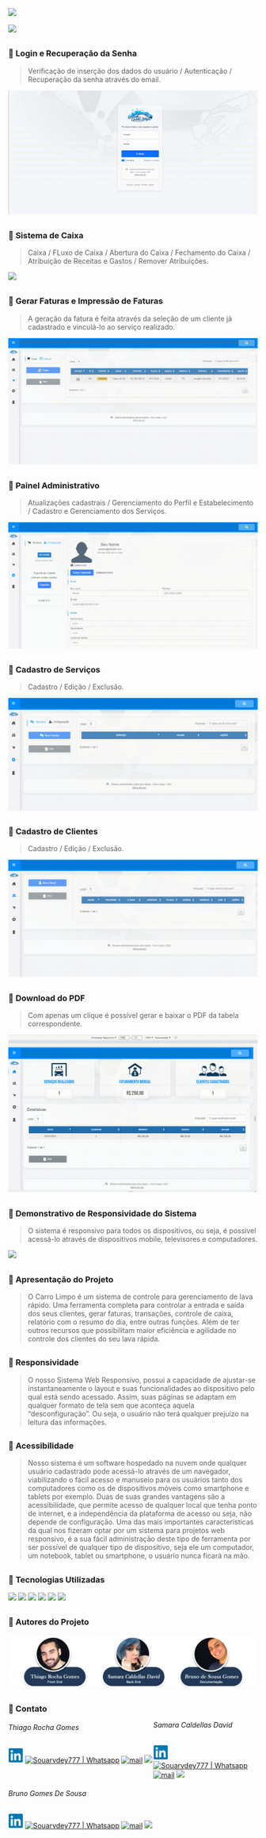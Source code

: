 <img src="https://i.ibb.co/61RWKLS/carolimpo.gif">

<a href="http://carrolimpo.epizy.com/index.html"><img src="https://i.ibb.co/ygxHVtM/DEMO2.png"></a>

##
###  🔷 **Login e Recuperação da Senha** 
> Verificação de inserção dos dados do usuário / Autenticação / Recuperação da senha através do email.
<img src="https://github.com/trgomes92/host/blob/main/login%20grande.gif">


##
###  🔷 **Sistema de Caixa** 
>  Caixa / FLuxo de Caixa / Abertura do Caixa / Fechamento do Caixa / Atribuição de Receitas e Gastos / Remover Atribuições.
<img src="https://github.com/trgomes92/host/blob/main/caixa.gif">

##
###  🔷 **Gerar Faturas e Impressão de Faturas** 
> A geração da fatura é feita através da seleção de um cliente já cadastrado e vinculá-lo ao serviço realizado.
<img src="https://github.com/trgomes92/host/blob/main/faturas.gif">

##
###  🔷 **Painel Administrativo** 
>  Atualizações cadastrais / Gerenciamento do Perfil e Estabelecimento / Cadastro e Gerenciamento dos Serviços.
<img src="https://github.com/trgomes92/host/blob/main/Configura%C3%A7%C3%A3o.gif">

##
###  🔷 **Cadastro de Serviços** 
> Cadastro / Edição / Exclusão. 
<img src="https://github.com/trgomes92/host/blob/main/servi%C3%A7os.gif">

##
###  🔷 **Cadastro de Clientes** 
> Cadastro / Edição / Exclusão. 
<img src="https://github.com/trgomes92/host/blob/main/Tela%20Clientes.gif">

##
###  🔷 **Download do PDF** 
> Com apenas um clique é possível gerar e baixar o PDF da tabela correspondente. 
<img src="https://github.com/trgomes92/host/blob/main/PDF.gif">


##
###  🔷 **Demonstrativo de Responsividade do Sistema** 
> O sistema é responsivo para todos os dispositivos, ou seja, é possivel acessá-lo através de dispositivos mobile, televisores e computadores. 
<img src="https://github.com/trgomes92/host/blob/main/resp%207.gif">

<!-- Apresentação -->
##
###  🔷 **Apresentação do Projeto** 

> O Carro Limpo é um sistema de controle para gerenciamento de lava rápido. Uma ferramenta completa para controlar a entrada e saída dos seus clientes, gerar faturas, transações, controle de caixa, relatório com o resumo do dia, entre outras funções. Além de ter outros recursos que possibilitam maior eficiência e agilidade no controle dos clientes do seu lava rápida.

<!-- Responsividade -->
##
###  🔹 **Responsividade** 

> O nosso Sistema Web Responsivo, possui a capacidade de ajustar-se instantaneamente o layout e suas funcionalidades ao dispositivo pelo qual está sendo acessado. Assim, suas páginas se adaptam em qualquer formato de tela sem que aconteça aquela “desconfiguração”. Ou seja, o usuário não terá qualquer prejuízo na leitura das informações.

<!-- Acessibilidade -->
##
###  🔹 **Acessibilidade** 

> Nosso sistema é um software hospedado na nuvem onde qualquer usuário cadastrado pode acessá-lo através de um navegador, viabilizando o fácil acesso e manuseio para os usuários tanto dos computadores como os de dispositivos móveis como smartphone e tablets por exemplo. Duas de suas grandes vantagens são a acessibilidade, que permite acesso de qualquer local que tenha ponto de internet, e a independência da plataforma de acesso ou seja, não depende de configuração.
Uma das mais importantes características da qual nos fizeram optar por um sistema para projetos web responsivo, é a sua fácil administração deste tipo de ferramenta por ser possível de qualquer tipo de dispositivo, seja ele um computador, um notebook, tablet ou smartphone, o usuário nunca ficará na mão.




<!-- Tecnologias Utilizadas -->
##
 ###  🔹 **Tecnologias Utilizadas** 

<img src = "https://img.shields.io/badge/-HTML5-E34F26?style=flat&logo=html5&logoColor=white">  <img src = "https://img.shields.io/badge/-CSS3-1572B6?style=flat&logo=css3&logoColor=white">
<img src="https://img.shields.io/badge/-JavaScript-eed718?style=flat&logo=javascript&logoColor=ffffff">
<img src="http://img.shields.io/badge/-Git-F1502F?style=flat&logo=git&logoColor=FFFFFF"> 
<img src="http://img.shields.io/badge/-Github-000000?style=flat&logo=github&logoColor=FFFFFF">
<img src="http://img.shields.io/badge/-VS%20Code-007ACC?style=flat&logo=visual%20studio%20code&logoColor=white">


 <!-- Informações de Contato -->
##
###   🔹 Autores do Projeto 
<img src="https://github.com/trgomes92/host/blob/main/contato2.fw.png">

##
###   🔹 Contato 


<div>
<div><h6> Thiago Rocha Gomes </h6>
<a href="https://www.linkedin.com/in/trgomes92/"><img  alt="Souarvdey777 | LinkedIn" width="30px"
src="https://github.com/devicons/devicon/blob/master/icons/linkedin/linkedin-original.svg" /></a>
  <a href="https://wa.me/+5521979569389"><img  alt="Souarvdey777 | Whatsapp" width="29px"  src="https://1.bp.blogspot.com/-m8oifiCYyqc/WvI0FdiW4gI/AAAAAAAAH1Q/DY6EpI3la1Mi4I_WgXVyURIbooY-7UfPACLcBGAs/s1600/whatsapp-icon-png-iconfinder.png"/></a>
  <a href="https://mail.google.com/mail/?view=cm&fs=1&to=trgomes92@gmail.com&su=&body=&bcc="><img  src="https://imagepng.org/wp-content/uploads/2018/03/gmail-cone-icon.png" width="40px" alt="mail"></a> 
  <a href="https://github.com/trgomes92"><img   width="71px" src="https://encrypted-tbn0.gstatic.com/images?q=tbn:ANd9GcRjdc4m8CBg_kIo4Hx_eG9oKIDEJabxZlP1-nupsAz87Sq7bnSCc-ydzfo2NSP8YmOxlVk&usqp=CAU"/></a></div>
<div style="margin-top: -108px; margin-left: 293px;"><h6> Samara Caldellas David </h6>
<a href="https://www.linkedin.com/in/samara-david/"><img  alt="Souarvdey777 | LinkedIn" width="30px"
src="https://github.com/devicons/devicon/blob/master/icons/linkedin/linkedin-original.svg" /></a>
<a href="https://wa.me/+5524998444394"><img  alt="Souarvdey777 | Whatsapp" width="29px"  src="https://1.bp.blogspot.com/-m8oifiCYyqc/WvI0FdiW4gI/AAAAAAAAH1Q/DY6EpI3la1Mi4I_WgXVyURIbooY-7UfPACLcBGAs/s1600/whatsapp-icon-png-iconfinder.png"/></a>
<a href="https://mail.google.com/mail/?view=cm&fs=1&to=sam.caldellas@gmail.com&su=&body=&bcc="><img  src="https://imagepng.org/wp-content/uploads/2018/03/gmail-cone-icon.png" width="40px" alt="mail"></a> 
<a href="https://github.com/echo-noise"><img width="71px" src="https://encrypted-tbn0.gstatic.com/images?q=tbn:ANd9GcRjdc4m8CBg_kIo4Hx_eG9oKIDEJabxZlP1-nupsAz87Sq7bnSCc-ydzfo2NSP8YmOxlVk&usqp=CAU"/></a></div>
<div><h6> Bruno Gomes De Sousa </h6>     
<a href="https://www.linkedin.com/in/bruf1/"><img  alt="Souarvdey777 | LinkedIn" width="30px"
src="https://github.com/devicons/devicon/blob/master/icons/linkedin/linkedin-original.svg" /></a>
<a href="https://wa.me/+5521968294095"><img  alt="Souarvdey777 | Whatsapp" width="29px"  src="https://1.bp.blogspot.com/-m8oifiCYyqc/WvI0FdiW4gI/AAAAAAAAH1Q/DY6EpI3la1Mi4I_WgXVyURIbooY-7UfPACLcBGAs/s1600/whatsapp-icon-png-iconfinder.png"/></a>
<a href="https://mail.google.com/mail/?view=cm&fs=1&to=brunogomestw@gmail.com&su=&body=&bcc="><img  src="https://imagepng.org/wp-content/uploads/2018/03/gmail-cone-icon.png" width="40px" alt="mail"></a> 
<a href="https://github.com/bgomestw"><img width="71px" src="https://encrypted-tbn0.gstatic.com/images?q=tbn:ANd9GcRjdc4m8CBg_kIo4Hx_eG9oKIDEJabxZlP1-nupsAz87Sq7bnSCc-ydzfo2NSP8YmOxlVk&usqp=CAU"/></a></div>
</div>



